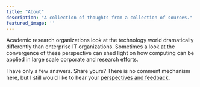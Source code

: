```yaml
---
title: "About"
description: "A collection of thoughts from a collection of sources."
featured_image: ''
---
```

<!--
{{< figure src="/images/Victor_Hugo-Hunchback.jpg" title="Illustration from Victor Hugo et son temps (1881)" >}}
-->

Academic research organizations look at the technology world dramatically differently than enterprise IT organizations. Sometimes a look at the convergence of these perspective can shed light on how computing can be applied in large scale corporate and research efforts.

I have only a few answers. Share yours? There is no comment mechanism here, but I still would like to hear your [perspectives and feedback](http://researchcomputing.io/contact/).


<!--
_The Hunchback of Notre-Dame_ (French: _Notre-Dame de Paris_) is a French Romantic/Gothic novel by Victor Hugo, published in 1831. The original French title refers to Notre Dame Cathedral, on which the story is centered. English translator Frederic Shoberl named the novel The Hunchback of Notre Dame in 1833 because at the time, Gothic novels were more popular than Romance novels in England. The story is set in Paris, France in the Late Middle Ages, during the reign of Louis XI.
-->
